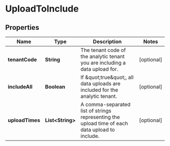 

# UploadToInclude


## Properties

| Name | Type | Description | Notes |
|------------ | ------------- | ------------- | -------------|
|**tenantCode** | **String** | The tenant code of the analytic tenant you are including a data upload for. |  [optional] |
|**includeAll** | **Boolean** | If \&quot;true\&quot;, all data uploads are included for the analytic tenant. |  [optional] |
|**uploadTimes** | **List&lt;String&gt;** | A comma-separated list of strings representing the upload time of each data upload to include. |  [optional] |



